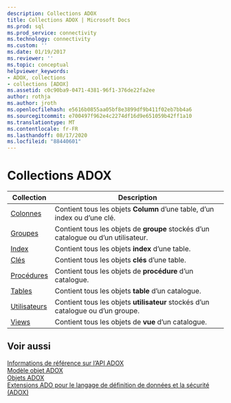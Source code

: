 ```yaml
---
description: Collections ADOX
title: Collections ADOX | Microsoft Docs
ms.prod: sql
ms.prod_service: connectivity
ms.technology: connectivity
ms.custom: ''
ms.date: 01/19/2017
ms.reviewer: ''
ms.topic: conceptual
helpviewer_keywords:
- ADOX, collections
- collections [ADOX]
ms.assetid: c0c90ba9-0471-4381-96f1-376de22fa2ee
author: rothja
ms.author: jroth
ms.openlocfilehash: e5616b0855aa05bf8e3899df9b411f02eb7bb4a6
ms.sourcegitcommit: e700497f962e4c2274df16d9e651059b42ff1a10
ms.translationtype: MT
ms.contentlocale: fr-FR
ms.lasthandoff: 08/17/2020
ms.locfileid: "88440601"
---
```

# <a name="adox-collections"></a>Collections ADOX

|Collection|Description|  
|-|-|  
|[Colonnes](../../../ado/reference/adox-api/columns-collection-adox.md)|Contient tous les objets **Column** d’une table, d’un index ou d’une clé.|  
|[Groupes](../../../ado/reference/adox-api/groups-collection-adox.md)|Contient tous les objets de **groupe** stockés d’un catalogue ou d’un utilisateur.|  
|[Index](../../../ado/reference/adox-api/indexes-collection-adox.md)|Contient tous les objets **index** d’une table.|  
|[Clés](../../../ado/reference/adox-api/keys-collection-adox.md)|Contient tous les objets **clés** d’une table.|  
|[Procédures](../../../ado/reference/adox-api/procedures-collection-adox.md)|Contient tous les objets de **procédure** d’un catalogue.|  
|[Tables](../../../ado/reference/adox-api/tables-collection-adox.md)|Contient tous les objets **table** d’un catalogue.|  
|[Utilisateurs](../../../ado/reference/adox-api/users-collection-adox.md)|Contient tous les objets **utilisateur** stockés d’un catalogue ou d’un groupe.|  
|[Views](../../../ado/reference/adox-api/views-collection-adox.md)|Contient tous les objets de **vue** d’un catalogue.|  
  
## <a name="see-also"></a>Voir aussi  
 [Informations de référence sur l’API ADOX](../../../ado/reference/adox-api/adox-api-reference.md)   
 [Modèle objet ADOX](../../../ado/reference/adox-api/adox-object-model.md)   
 [Objets ADOX](../../../ado/reference/adox-api/adox-objects.md)   
 [Extensions ADO pour le langage de définition de données et la sécurité (ADOX)](../../../ado/guide/extensions/ado-extensions-for-data-definition-language-and-security-adox.md)
